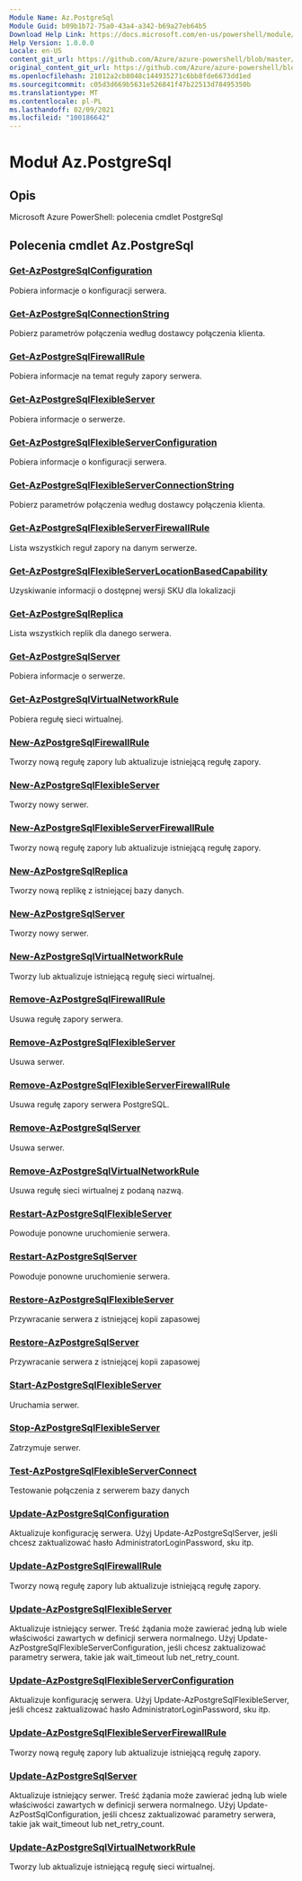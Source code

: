 ```yaml
---
Module Name: Az.PostgreSql
Module Guid: b09b1b72-75a0-43a4-a342-b69a27eb64b5
Download Help Link: https://docs.microsoft.com/en-us/powershell/module/az.postgresql
Help Version: 1.0.0.0
Locale: en-US
content_git_url: https://github.com/Azure/azure-powershell/blob/master/src/PostgreSql/help/Az.PostgreSql.md
original_content_git_url: https://github.com/Azure/azure-powershell/blob/master/src/PostgreSql/help/Az.PostgreSql.md
ms.openlocfilehash: 21012a2cb8048c144935271c6bb8fde6673dd1ed
ms.sourcegitcommit: c05d3d669b5631e526841f47b22513d78495350b
ms.translationtype: MT
ms.contentlocale: pl-PL
ms.lasthandoff: 02/09/2021
ms.locfileid: "100186642"
---
```

# Moduł Az.PostgreSql
## Opis
Microsoft Azure PowerShell: polecenia cmdlet PostgreSql

## Polecenia cmdlet Az.PostgreSql
### [Get-AzPostgreSqlConfiguration](Get-AzPostgreSqlConfiguration.md)
Pobiera informacje o konfiguracji serwera.

### [Get-AzPostgreSqlConnectionString](Get-AzPostgreSqlConnectionString.md)
Pobierz parametrów połączenia według dostawcy połączenia klienta.

### [Get-AzPostgreSqlFirewallRule](Get-AzPostgreSqlFirewallRule.md)
Pobiera informacje na temat reguły zapory serwera.

### [Get-AzPostgreSqlFlexibleServer](Get-AzPostgreSqlFlexibleServer.md)
Pobiera informacje o serwerze.

### [Get-AzPostgreSqlFlexibleServerConfiguration](Get-AzPostgreSqlFlexibleServerConfiguration.md)
Pobiera informacje o konfiguracji serwera.

### [Get-AzPostgreSqlFlexibleServerConnectionString](Get-AzPostgreSqlFlexibleServerConnectionString.md)
Pobierz parametrów połączenia według dostawcy połączenia klienta.

### [Get-AzPostgreSqlFlexibleServerFirewallRule](Get-AzPostgreSqlFlexibleServerFirewallRule.md)
Lista wszystkich reguł zapory na danym serwerze.

### [Get-AzPostgreSqlFlexibleServerLocationBasedCapability](Get-AzPostgreSqlFlexibleServerLocationBasedCapability.md)
Uzyskiwanie informacji o dostępnej wersji SKU dla lokalizacji

### [Get-AzPostgreSqlReplica](Get-AzPostgreSqlReplica.md)
Lista wszystkich replik dla danego serwera.

### [Get-AzPostgreSqlServer](Get-AzPostgreSqlServer.md)
Pobiera informacje o serwerze.

### [Get-AzPostgreSqlVirtualNetworkRule](Get-AzPostgreSqlVirtualNetworkRule.md)
Pobiera regułę sieci wirtualnej.

### [New-AzPostgreSqlFirewallRule](New-AzPostgreSqlFirewallRule.md)
Tworzy nową regułę zapory lub aktualizuje istniejącą regułę zapory.

### [New-AzPostgreSqlFlexibleServer](New-AzPostgreSqlFlexibleServer.md)
Tworzy nowy serwer.

### [New-AzPostgreSqlFlexibleServerFirewallRule](New-AzPostgreSqlFlexibleServerFirewallRule.md)
Tworzy nową regułę zapory lub aktualizuje istniejącą regułę zapory.

### [New-AzPostgreSqlReplica](New-AzPostgreSqlReplica.md)
Tworzy nową replikę z istniejącej bazy danych.

### [New-AzPostgreSqlServer](New-AzPostgreSqlServer.md)
Tworzy nowy serwer.

### [New-AzPostgreSqlVirtualNetworkRule](New-AzPostgreSqlVirtualNetworkRule.md)
Tworzy lub aktualizuje istniejącą regułę sieci wirtualnej.

### [Remove-AzPostgreSqlFirewallRule](Remove-AzPostgreSqlFirewallRule.md)
Usuwa regułę zapory serwera.

### [Remove-AzPostgreSqlFlexibleServer](Remove-AzPostgreSqlFlexibleServer.md)
Usuwa serwer.

### [Remove-AzPostgreSqlFlexibleServerFirewallRule](Remove-AzPostgreSqlFlexibleServerFirewallRule.md)
Usuwa regułę zapory serwera PostgreSQL.

### [Remove-AzPostgreSqlServer](Remove-AzPostgreSqlServer.md)
Usuwa serwer.

### [Remove-AzPostgreSqlVirtualNetworkRule](Remove-AzPostgreSqlVirtualNetworkRule.md)
Usuwa regułę sieci wirtualnej z podaną nazwą.

### [Restart-AzPostgreSqlFlexibleServer](Restart-AzPostgreSqlFlexibleServer.md)
Powoduje ponowne uruchomienie serwera.

### [Restart-AzPostgreSqlServer](Restart-AzPostgreSqlServer.md)
Powoduje ponowne uruchomienie serwera.

### [Restore-AzPostgreSqlFlexibleServer](Restore-AzPostgreSqlFlexibleServer.md)
Przywracanie serwera z istniejącej kopii zapasowej

### [Restore-AzPostgreSqlServer](Restore-AzPostgreSqlServer.md)
Przywracanie serwera z istniejącej kopii zapasowej

### [Start-AzPostgreSqlFlexibleServer](Start-AzPostgreSqlFlexibleServer.md)
Uruchamia serwer.

### [Stop-AzPostgreSqlFlexibleServer](Stop-AzPostgreSqlFlexibleServer.md)
Zatrzymuje serwer.

### [Test-AzPostgreSqlFlexibleServerConnect](Test-AzPostgreSqlFlexibleServerConnect.md)
Testowanie połączenia z serwerem bazy danych

### [Update-AzPostgreSqlConfiguration](Update-AzPostgreSqlConfiguration.md)
Aktualizuje konfigurację serwera.
Użyj Update-AzPostgreSqlServer, jeśli chcesz zaktualizować hasło AdministratorLoginPassword, sku itp.

### [Update-AzPostgreSqlFirewallRule](Update-AzPostgreSqlFirewallRule.md)
Tworzy nową regułę zapory lub aktualizuje istniejącą regułę zapory.

### [Update-AzPostgreSqlFlexibleServer](Update-AzPostgreSqlFlexibleServer.md)
Aktualizuje istniejący serwer.
Treść żądania może zawierać jedną lub wiele właściwości zawartych w definicji serwera normalnego.
Użyj Update-AzPostgreSqlFlexibleServerConfiguration, jeśli chcesz zaktualizować parametry serwera, takie jak wait_timeout lub net_retry_count.

### [Update-AzPostgreSqlFlexibleServerConfiguration](Update-AzPostgreSqlFlexibleServerConfiguration.md)
Aktualizuje konfigurację serwera.
Użyj Update-AzPostgreSqlFlexibleServer, jeśli chcesz zaktualizować hasło AdministratorLoginPassword, sku itp.

### [Update-AzPostgreSqlFlexibleServerFirewallRule](Update-AzPostgreSqlFlexibleServerFirewallRule.md)
Tworzy nową regułę zapory lub aktualizuje istniejącą regułę zapory.

### [Update-AzPostgreSqlServer](Update-AzPostgreSqlServer.md)
Aktualizuje istniejący serwer.
Treść żądania może zawierać jedną lub wiele właściwości zawartych w definicji serwera normalnego.
Użyj Update-AzPostSqlConfiguration, jeśli chcesz zaktualizować parametry serwera, takie jak wait_timeout lub net_retry_count.

### [Update-AzPostgreSqlVirtualNetworkRule](Update-AzPostgreSqlVirtualNetworkRule.md)
Tworzy lub aktualizuje istniejącą regułę sieci wirtualnej.

